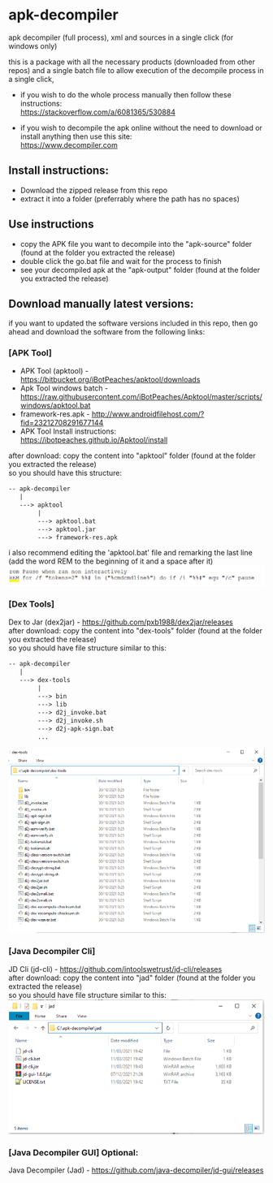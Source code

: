 # apk-decompiler
apk decompiler (full process), xml and sources in a single click (for windows only)  

this is a package with all the necessary products (downloaded from other repos) and a single batch file to allow execution of the decompile process in a single click,  

* if you wish to do the whole process manually then follow these instructions:  
https://stackoverflow.com/a/6081365/530884  

* if you wish to decompile the apk online without the need to download or install anything then use this site:  
https://www.decompiler.com  


## Install instructions:
* Download the zipped release from this repo  
* extract it into a folder (preferrably where the path has no spaces)  

## Use instructions
* copy the APK file you want to decompile into the "apk-source" folder (found at the folder you extracted the release)  
* double click the go.bat file and wait for the process to finish  
* see your decompiled apk at the "apk-output" folder (found at the folder you extracted the release)  

## Download manually latest versions:
if you want to updated the software versions included in this repo, then go ahead and download the software from the following links:  

### [APK Tool]  
* APK Tool (apktool) - https://bitbucket.org/iBotPeaches/apktool/downloads
* Apk Tool windows batch - https://raw.githubusercontent.com/iBotPeaches/Apktool/master/scripts/windows/apktool.bat
* framework-res.apk - http://www.androidfilehost.com/?fid=23212708291677144
* APK Tool Install instructions: https://ibotpeaches.github.io/Apktool/install
  
after download: copy the content into "apktool" folder (found at the folder you extracted the release)  
so you should have this structure:  
```
-- apk-decompiler
   |
   ---> apktool
        |
        ---> apktool.bat
        ---> apktool.jar
        ---> framework-res.apk
```  
i also recommend editing the 'apktool.bat' file and remarking the last line (add the word REM to the beginning of it and a space after it)  
![remark the last line](/assets/remark.png)  
  
### [Dex Tools]  
Dex to Jar (dex2jar) - https://github.com/pxb1988/dex2jar/releases  
after download: copy the content into "dex-tools" folder (found at the folder you extracted the release)  
so you should have file structure similar to this:  
```
-- apk-decompiler
   |
   ---> dex-tools
        |
        ---> bin
        ---> lib
        ---> d2j_invoke.bat
        ---> d2j_invoke.sh
        ---> d2j-apk-sign.bat
		...
```  
![dex tools folder structure](/assets/dexTools.png)  
  
### [Java Decompiler Cli]  
JD Cli (jd-cli) - https://github.com/intoolswetrust/jd-cli/releases  
after download: copy the content into "jad" folder (found at the folder you extracted the release)  
so you should have file structure similar to this:  
![java decompiler cli folder structure](/assets/jdCli.png)  
  
### [Java Decompiler GUI] Optional:  
Java Decompiler (Jad) - https://github.com/java-decompiler/jd-gui/releases  
  
  
